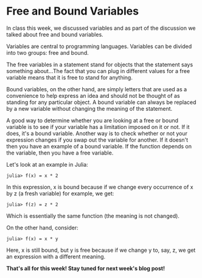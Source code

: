 # Free and Bound Variables
In class this week, we discussed variables and as part of the discussion we talked about free and bound variables.

Variables are central to programming languages. Variables can be divided into two groups: free and bound.

The free variables in a statement stand for objects that the statement says something about...The fact that you can plug in different values for a free variable means that it is free to stand for anything.

Bound variables, on the other hand, are simply letters that are used as a convenience to help express an idea and should not be thought of as standing for any particular object. A bound variable can always be replaced by a new variable without changing the meaning of the statement.

A good way to determine whether you are looking at a free or bound variable is to see if your variable has a limitation imposed on it or not. If it does, it's a bound variable. Another way is to check whether or not your expression changes if you swap out the variable for another. If it doesn't then you have an example of a bound variable. If the function depends on the variable, then you have a free variable.

Let's look at an example in Julia:
```
julia> f(x) = x * 2
```

In this expression, x is bound because if we change every occurrence of x by z (a fresh variable) for example, we get:
```
julia> f(z) = z * 2
```
Which is essentially the same function (the meaning is not changed).

On the other hand, consider:
```
julia> f(x) = x * y
```
Here, x is still bound, but y is free because if we change y to, say, z, we get an expression with a different meaning.

**That's all for this week! Stay tuned for next week's blog post!**
